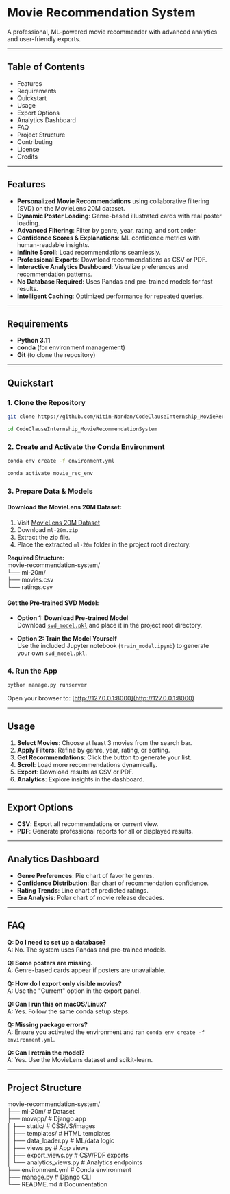 # Movie Recommendation System

A professional, ML-powered movie recommender with advanced analytics and user-friendly exports.

---

## Table of Contents

- Features
- Requirements
- Quickstart
- Usage
- Export Options
- Analytics Dashboard
- FAQ
- Project Structure
- Contributing
- License
- Credits

---

## Features

- **Personalized Movie Recommendations** using collaborative filtering (SVD) on the MovieLens 20M dataset.
- **Dynamic Poster Loading**: Genre-based illustrated cards with real poster loading.
- **Advanced Filtering**: Filter by genre, year, rating, and sort order.
- **Confidence Scores & Explanations**: ML confidence metrics with human-readable insights.
- **Infinite Scroll**: Load recommendations seamlessly.
- **Professional Exports**: Download recommendations as CSV or PDF.
- **Interactive Analytics Dashboard**: Visualize preferences and recommendation patterns.
- **No Database Required**: Uses Pandas and pre-trained models for fast results.
- **Intelligent Caching**: Optimized performance for repeated queries.

---

## Requirements

- **Python 3.11**
- **conda** (for environment management)
- **Git** (to clone the repository)

---

## Quickstart

### 1. Clone the Repository

```bash
git clone https://github.com/Nitin-Nandan/CodeClauseInternship_MovieRecommendationSystem.git
```

```bash
cd CodeClauseInternship_MovieRecommendationSystem
```

### 2. Create and Activate the Conda Environment

```bash
conda env create -f environment.yml
```

```bash
conda activate movie_rec_env
```

### 3. Prepare Data & Models

#### Download the MovieLens 20M Dataset:
1. Visit [MovieLens 20M Dataset](https://grouplens.org/datasets/movielens/20m/)
2. Download `ml-20m.zip`
3. Extract the zip file.
4. Place the extracted `ml-20m` folder in the project root directory.

**Required Structure:** <br>
movie-recommendation-system/ <br>
└── ml-20m/ <br>
├── movies.csv <br>
└── ratings.csv <br>

#### Get the Pre-trained SVD Model:
- **Option 1: Download Pre-trained Model**  
  Download [`svd_model.pkl`](https://drive.google.com/file/d/1Ihgls0cMU7SA7ByHBYbBQcEzyutRJEBd/view?usp=sharing) and place it in the project root directory.

- **Option 2: Train the Model Yourself**  
  Use the included Jupyter notebook (`train_model.ipynb`) to generate your own `svd_model.pkl`.

### 4. Run the App

```bash
python manage.py runserver
```

Open your browser to: [http://127.0.0.1:8000](http://127.0.0.1:8000)

---

## Usage

1. **Select Movies**: Choose at least 3 movies from the search bar.
2. **Apply Filters**: Refine by genre, year, rating, or sorting.
3. **Get Recommendations**: Click the button to generate your list.
4. **Scroll**: Load more recommendations dynamically.
5. **Export**: Download results as CSV or PDF.
6. **Analytics**: Explore insights in the dashboard.

---

## Export Options

- **CSV**: Export all recommendations or current view.
- **PDF**: Generate professional reports for all or displayed results.

---

## Analytics Dashboard

- **Genre Preferences**: Pie chart of favorite genres.
- **Confidence Distribution**: Bar chart of recommendation confidence.
- **Rating Trends**: Line chart of predicted ratings.
- **Era Analysis**: Polar chart of movie release decades.

---

## FAQ

**Q: Do I need to set up a database?**  
A: No. The system uses Pandas and pre-trained models.

**Q: Some posters are missing.**  
A: Genre-based cards appear if posters are unavailable.

**Q: How do I export only visible movies?**  
A: Use the "Current" option in the export panel.

**Q: Can I run this on macOS/Linux?**  
A: Yes. Follow the same conda setup steps.

**Q: Missing package errors?**  
A: Ensure you activated the environment and ran `conda env create -f environment.yml`.

**Q: Can I retrain the model?**  
A: Yes. Use the MovieLens dataset and scikit-learn.

---

## Project Structure <br>

movie-recommendation-system/ <br>
├── ml-20m/ # Dataset <br>
├── movapp/ # Django app <br>
│ ├── static/ # CSS/JS/images <br>
│ ├── templates/ # HTML templates <br>
│ ├── data_loader.py # ML/data logic <br>
│ ├── views.py # App views <br>
│ ├── export_views.py # CSV/PDF exports <br>
│ └── analytics_views.py # Analytics endpoints <br>
├── environment.yml # Conda environment <br>
├── manage.py # Django CLI <br>
└── README.md # Documentation <br>